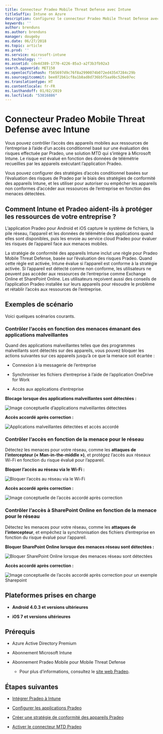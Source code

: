 ```yaml
---
title: Connecteur Pradeo Mobile Threat Defense avec Intune
titleSuffix: Intune on Azure
description: Configurez le connecteur Pradeo Mobile Threat Defense avec Intune.
keywords: ''
author: brenduns
ms.author: brenduns
manager: dougeby
ms.date: 06/27/2018
ms.topic: article
ms.prod: ''
ms.service: microsoft-intune
ms.technology: ''
ms.assetid: cde4d389-1770-4226-85a3-a2f3b3fb92a3
search.appverid: MET150
ms.openlocfilehash: f565697d9c76f8a2990074b072ed43547284c29b
ms.sourcegitcommit: bee072b61cf8a1b8ad8d736b5f5aa9bc526e07ec
ms.translationtype: HT
ms.contentlocale: fr-FR
ms.lasthandoff: 01/02/2019
ms.locfileid: "53816886"
---
```

# <a name="pradeo-mobile-threat-defense-connector-with-intune"></a>Connecteur Pradeo Mobile Threat Defense avec Intune

Vous pouvez contrôler l’accès des appareils mobiles aux ressources de l’entreprise à l’aide d’un accès conditionnel basé sur une évaluation des risques effectuée par Pradeo, une solution MTD qui s’intègre à Microsoft Intune. Le risque est évalué en fonction des données de télémétrie recueillies par les appareils exécutant l’application Pradeo.

Vous pouvez configurer des stratégies d’accès conditionnel basées sur l’évaluation des risques de Pradeo par le biais des stratégies de conformité des appareils Intune, et les utiliser pour autoriser ou empêcher les appareils non conformes d’accéder aux ressources de l’entreprise en fonction des menaces détectées.

## <a name="how-do-intune-and-pradeo-help-protect-your-company-resources"></a>Comment Intune et Pradeo aident-ils à protéger les ressources de votre entreprise ?

L’application Pradeo pour Android et iOS capture le système de fichiers, la pile réseau, l’appareil et les données de télémétrie des applications quand elles sont disponibles, puis les envoie au service cloud Pradeo pour évaluer les risques de l’appareil face aux menaces mobiles.

La stratégie de conformité des appareils Intune inclut une règle pour Pradeo Mobile Threat Defense, basée sur l’évaluation des risques Pradeo. Quand cette règle est activée, Intune évalue si l’appareil est conforme à la stratégie activée. Si l’appareil est détecté comme non conforme, les utilisateurs ne peuvent pas accéder aux ressources de l’entreprise comme Exchange Online et SharePoint Online. Les utilisateurs reçoivent aussi des conseils de l’application Pradeo installée sur leurs appareils pour résoudre le problème et rétablir l’accès aux ressources de l’entreprise.

## <a name="sample-scenarios"></a>Exemples de scénario

Voici quelques scénarios courants.

### <a name="control-access-based-on-threats-from-malicious-apps"></a>Contrôler l’accès en fonction des menaces émanant des applications malveillantes

Quand des applications malveillantes telles que des programmes malveillants sont détectés sur des appareils, vous pouvez bloquer les actions suivantes sur ces appareils jusqu’à ce que la menace soit écartée :

-   Connexion à la messagerie de l’entreprise

-   Synchroniser les fichiers d’entreprise à l’aide de l’application OneDrive for Work

-   Accès aux applications d’entreprise

**Blocage lorsque des applications malveillantes sont détectées :**

![Image conceptuelle d’applications malveillantes détectées](./media/pradeo_maliciousapps_blocked.png)

**Accès accordé après correction :**

![Applications malveillantes détectées et accès accordé](./media/pradeo_maliciousapps_unblocked.png)

### <a name="control-access-based-on-threat-to-network"></a>Contrôler l’accès en fonction de la menace pour le réseau

Détectez les menaces pour votre réseau, comme les **attaques de l’intercepteur (« Man-in-the-middle »)**, et protégez l’accès aux réseaux Wi-Fi en fonction du risque évalué pour l’appareil.

**Bloquer l’accès au réseau via le Wi-Fi :**

![Bloquer l’accès au réseau via le Wi-Fi](./media/pradeo_network_wifi_blocked.png)

**Accès accordé après correction :**

![Image conceptuelle de l’accès accordé après correction](./media/pradeo_network_wifi_unblocked.png)

### <a name="control-access-to-sharepoint-online-based-on-threat-to-network"></a>Contrôler l’accès à SharePoint Online en fonction de la menace pour le réseau

Détectez les menaces pour votre réseau, comme les **attaques de l’intercepteur**, et empêchez la synchronisation des fichiers d’entreprise en fonction du risque évalué pour l’appareil.

**Bloquer SharePoint Online lorsque des menaces réseau sont détectées :**

![Bloquer SharePoint Online lorsque des menaces réseau sont détectées](./media/pradeo_network_spo_blocked.png)

**Accès accordé après correction :**

![Image conceptuelle de l’accès accordé après correction pour un exemple Sharepoint](./media/pradeo_network_spo_unblocked.png)

## <a name="supported-platforms"></a>Plateformes prises en charge

-   **Android 4.0.3 et versions ultérieures**

-   **iOS 7 et versions ultérieures**

## <a name="prerequisites"></a>Prérequis

-   Azure Active Directory Premium

-   Abonnement Microsoft Intune

-   Abonnement Pradeo Mobile pour Mobile Threat Defense

    -   Pour plus d’informations, consultez le [site web Pradeo](https://www.pradeo.com/en-US/mobile-threat-protection).

## <a name="next-steps"></a>Étapes suivantes

- [Intégrer Pradeo à Intune](pradeo-mtd-connector-integration.md)

- [Configurer les applications Pradeo](mtd-apps-ios-app-configuration-policy-add-assign.md)

- [Créer une stratégie de conformité des appareils Pradeo](mtd-device-compliance-policy-create.md)

- [Activer le connecteur MTD Pradeo](mtd-connector-enable.md)